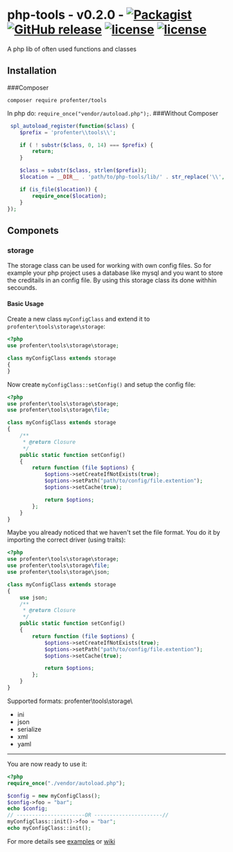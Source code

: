 # php-tools - v0.2.0 -  [![Packagist](https://img.shields.io/packagist/dt/profenter/tools.svg?maxAge=2592000&style=flat-square)](https://packagist.org/packages/profenter/tools) [![GitHub release](https://img.shields.io/github/release/profenter/php-tools.svg?maxAge=2592000&style=flat-square)](https://github.com/profenter/php-tools) [![license](https://img.shields.io/github/license/profenter/php-tools.svg?maxAge=2592000&style=flat-square)](https://github.com/profenter/php-tools) [![license](https://img.shields.io/badge/composer-profenter/tools-orange.svg?style=flat-square)](https://packagist.org/packages/profenter/tools) 
A php lib of often used functions and classes

## Installation

###Composer

`composer require profenter/tools`

In php do: ```require_once("vendor/autoload.php");```.
###Without Composer

```php
 spl_autoload_register(function($class) {
    $prefix = 'profenter\\tools\\';

    if ( ! substr($class, 0, 14) === $prefix) {
        return;
    }

    $class = substr($class, strlen($prefix));
    $location = __DIR__ . 'path/to/php-tools/lib/' . str_replace('\\', '/', $class) . '.php';

    if (is_file($location)) {
        require_once($location);
    }
});
```

## Componets

### storage
The storage class can be used for working with own config files. So for example your php project uses a database like mysql and you want to store the creditails in an config file. By using this storage class its done withhin secounds.

#### Basic Usage

Create a new class `myConfigClass` and extend it to `profenter\tools\storage\storage`:
```php
<?php
use profenter\tools\storage\storage;

class myConfigClass extends storage
{
}
```
Now create `myConfigClass::setConfig()` and setup the config file:
```php
<?php
use profenter\tools\storage\storage;
use profenter\tools\storage\file;

class myConfigClass extends storage
{
	/**
	 * @return Closure
	 */
	public static function setConfig()
	{
		return function (file $options) {
			$options->setCreateIfNotExists(true);
			$options->setPath("path/to/config/file.extention");
			$options->setCache(true);

			return $options;
		};
	}
}
```
Maybe you already noticed that we haven't set the file format. You do it by importing the correct driver (using traits):
```php
<?php
use profenter\tools\storage\storage;
use profenter\tools\storage\file;
use profenter\tools\storage\json;

class myConfigClass extends storage
{
	use json;
	/**
	 * @return Closure
	 */
	public static function setConfig()
	{
		return function (file $options) {
			$options->setCreateIfNotExists(true);
			$options->setPath("path/to/config/file.extention");
			$options->setCache(true);

			return $options;
		};
	}
}
```
Supported formats: 
profenter\tools\storage\

 - ini
 - json
 - serialize
 - xml
 - yaml

----------

You are now ready to use it:
```php
<?php
require_once("./vendor/autoload.php");

$config = new myConfigClass();
$config->foo = "bar";
echo $config;
// ----------------------OR ----------------------//
myConfigClass::init()->foo = "bar";
echo myConfigClass::init();
```

For more details see [examples](https://github.com/profenter/php-tools/blob/master/examples/storage) or [wiki](https://github.com/profenter/php-tools/wiki/Storage:Overview)
